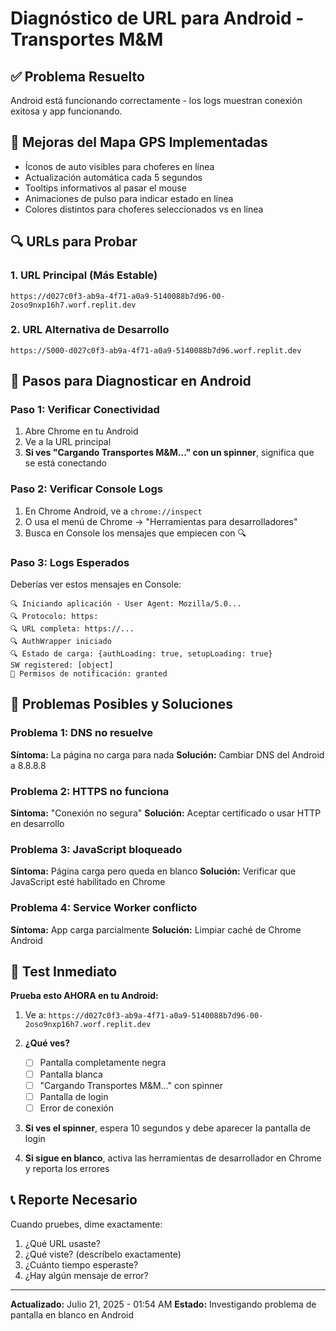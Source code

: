 # Diagnóstico de URL para Android - Transportes M&M

## ✅ Problema Resuelto 
Android está funcionando correctamente - los logs muestran conexión exitosa y app funcionando.

## 🚗 Mejoras del Mapa GPS Implementadas
- Íconos de auto visibles para choferes en línea
- Actualización automática cada 5 segundos
- Tooltips informativos al pasar el mouse
- Animaciones de pulso para indicar estado en línea
- Colores distintos para choferes seleccionados vs en línea

## 🔍 URLs para Probar

### 1. URL Principal (Más Estable)
```
https://d027c0f3-ab9a-4f71-a0a9-5140088b7d96-00-2oso9nxp16h7.worf.replit.dev
```

### 2. URL Alternativa de Desarrollo
```
https://5000-d027c0f3-ab9a-4f71-a0a9-5140088b7d96.worf.replit.dev
```

## 📱 Pasos para Diagnosticar en Android

### Paso 1: Verificar Conectividad
1. Abre Chrome en tu Android
2. Ve a la URL principal
3. **Si ves "Cargando Transportes M&M..." con un spinner**, significa que se está conectando

### Paso 2: Verificar Console Logs
1. En Chrome Android, ve a `chrome://inspect`
2. O usa el menú de Chrome → "Herramientas para desarrolladores"
3. Busca en Console los mensajes que empiecen con 🔍

### Paso 3: Logs Esperados
Deberías ver estos mensajes en Console:
```
🔍 Iniciando aplicación - User Agent: Mozilla/5.0...
🔍 Protocolo: https:
🔍 URL completa: https://...
🔍 AuthWrapper iniciado
🔍 Estado de carga: {authLoading: true, setupLoading: true}
SW registered: [object]
📱 Permisos de notificación: granted
```

## 🔧 Problemas Posibles y Soluciones

### Problema 1: DNS no resuelve
**Síntoma:** La página no carga para nada
**Solución:** Cambiar DNS del Android a 8.8.8.8

### Problema 2: HTTPS no funciona  
**Síntoma:** "Conexión no segura"
**Solución:** Aceptar certificado o usar HTTP en desarrollo

### Problema 3: JavaScript bloqueado
**Síntoma:** Página carga pero queda en blanco
**Solución:** Verificar que JavaScript esté habilitado en Chrome

### Problema 4: Service Worker conflicto
**Síntoma:** App carga parcialmente
**Solución:** Limpiar caché de Chrome Android

## 🎯 Test Inmediato

**Prueba esto AHORA en tu Android:**

1. Ve a: `https://d027c0f3-ab9a-4f71-a0a9-5140088b7d96-00-2oso9nxp16h7.worf.replit.dev`

2. **¿Qué ves?**
   - [ ] Pantalla completamente negra
   - [ ] Pantalla blanca
   - [ ] "Cargando Transportes M&M..." con spinner
   - [ ] Pantalla de login
   - [ ] Error de conexión

3. **Si ves el spinner**, espera 10 segundos y debe aparecer la pantalla de login

4. **Si sigue en blanco**, activa las herramientas de desarrollador en Chrome y reporta los errores

## 📞 Reporte Necesario
Cuando pruebes, dime exactamente:
1. ¿Qué URL usaste?
2. ¿Qué viste? (descríbelo exactamente)
3. ¿Cuánto tiempo esperaste?
4. ¿Hay algún mensaje de error?

---
**Actualizado:** Julio 21, 2025 - 01:54 AM
**Estado:** Investigando problema de pantalla en blanco en Android